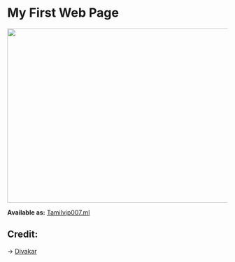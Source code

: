 # My First Web Page


<img src="https://telegra.ph/file/e61f8e431d3c88320d225.jpg" alt="" width="600" height="400">

**Available as:** [Tamilvip007.ml](http://tamilvip007.ml)



## Credit:
   -> [Divakar](https://www.instagram.com/divakar__str)
   
